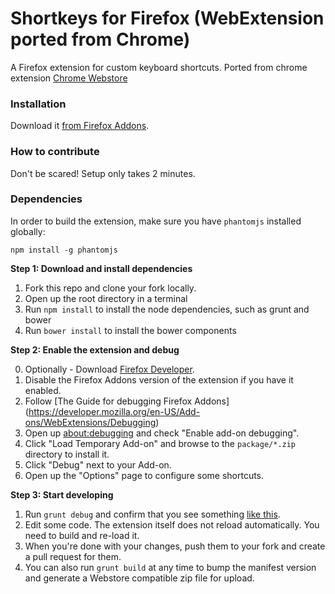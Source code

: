 Shortkeys for Firefox (WebExtension ported from Chrome)
================

A Firefox extension for custom keyboard shortcuts. Ported from chrome extension [Chrome Webstore](https://chrome.google.com/webstore/detail/shortkeys/logpjaacgmcbpdkdchjiaagddngobkck?hl=en-US)

### Installation

Download it [from Firefox Addons](https://addons.mozilla.org/en-US/firefox/addon/shortkeys-custom-shortcuts/).

### How to contribute

Don't be scared! Setup only takes 2 minutes.

### Dependencies

In order to build the extension, make sure you have `phantomjs` installed globally:
```
npm install -g phantomjs
```

**Step 1: Download and install dependencies**

1. Fork this repo and clone your fork locally.
2. Open up the root directory in a terminal
3. Run `npm install` to install the node dependencies, such as grunt and bower
4. Run `bower install` to install the bower components

**Step 2: Enable the extension and debug**

0. Optionally - Download [Firefox Developer](https://www.mozilla.org/en-US/firefox/developer/).
1. Disable the Firefox Addons version of the extension if you have it enabled.
2. Follow [The Guide for debugging Firefox Addons] (https://developer.mozilla.org/en-US/Add-ons/WebExtensions/Debugging)
3. Open up [about:debugging](about:debugging) and check "Enable add-on debugging".
4. Click "Load Temporary Add-on" and browse to the `package/*.zip` directory to install it.
5. Click "Debug" next to your Add-on.
6. Open up the "Options" page to configure some shortcuts.

**Step 3: Start developing**

1. Run `grunt debug` and confirm that you see something [like this](https://www.dropbox.com/s/eykygm745vilifh/Screenshot%202015-05-18%2015.49.42.png?dl=0).
2. Edit some code. The extension itself does not reload automatically. You need to build and re-load it.
3. When you're done with your changes, push them to your fork and create a pull request for them.
4. You can also run `grunt build` at any time to bump the manifest version and generate a
   Webstore compatible zip file for upload.
